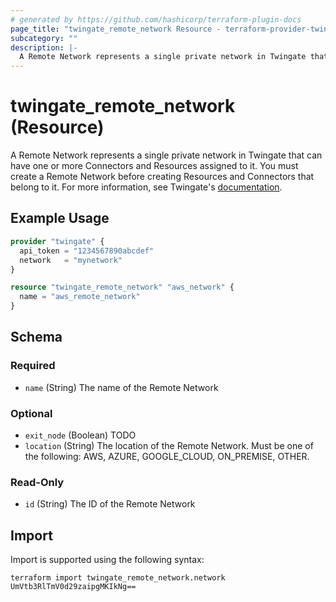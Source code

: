 ```yaml
---
# generated by https://github.com/hashicorp/terraform-plugin-docs
page_title: "twingate_remote_network Resource - terraform-provider-twingate"
subcategory: ""
description: |-
  A Remote Network represents a single private network in Twingate that can have one or more Connectors and Resources assigned to it. You must create a Remote Network before creating Resources and Connectors that belong to it. For more information, see Twingate's documentation https://docs.twingate.com/docs/remote-networks.
---
```


# twingate_remote_network (Resource)

A Remote Network represents a single private network in Twingate that can have one or more Connectors and Resources assigned to it. You must create a Remote Network before creating Resources and Connectors that belong to it. For more information, see Twingate's [documentation](https://docs.twingate.com/docs/remote-networks).

## Example Usage

```terraform
provider "twingate" {
  api_token = "1234567890abcdef"
  network   = "mynetwork"
}

resource "twingate_remote_network" "aws_network" {
  name = "aws_remote_network"
}
```

<!-- schema generated by tfplugindocs -->
## Schema

### Required

- `name` (String) The name of the Remote Network

### Optional

- `exit_node` (Boolean) TODO
- `location` (String) The location of the Remote Network. Must be one of the following: AWS, AZURE, GOOGLE_CLOUD, ON_PREMISE, OTHER.

### Read-Only

- `id` (String) The ID of the Remote Network

## Import

Import is supported using the following syntax:

```shell
terraform import twingate_remote_network.network UmVtb3RlTmV0d29zaipgMKIkNg==
```
